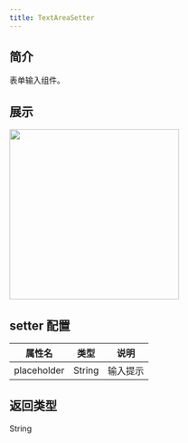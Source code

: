 ```yaml
---
title: TextAreaSetter
---
```

## 简介
表单输入组件。
## 展示

<img src="https://img.alicdn.com/imgextra/i3/O1CN012p7cxS1KsLbETRYpY_!!6000000001219-2-tps-1026-292.png" width="300"/>

## setter 配置
| **属性名** | **类型** | **说明** |
| --- | --- | --- |
| placeholder | String | 输入提示 |

## 返回类型
String
